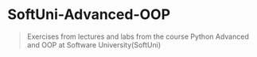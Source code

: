 # SoftUni-Advanced-OOP
>Exercises from lectures and labs from the course Python Advanced and OOP at Software University(SoftUni)
